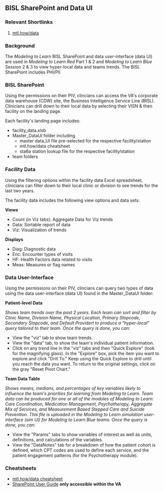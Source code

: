 ## BISL SharePoint and Data UI

### Relevant Shortlinks
1. [mtl.how/data](https://mtl.how/data)

### Background
The *Modeling to Learn* BISL SharePoint and data user-interface (data UI) are used in *Modeling to Learn Red* Part 1 & 2 and *Modeling to Learn Blue* Session 2 & 3 to view hyper-local data and teams trends. The BISL SharePoint includes PHI/PII

### BISL SharePoint
Using the permissions on their PIV, clincians can access the VA's corporate data warehouse (CDW) site, the Business Intelligence Service Line (BISL). Clinicians can drill down to their local data by selecting their VISN & then facility on the landing page.

Each facility's landing page includes:
- facility_data.xlsb 
- Master_DataUI folder including 
  - master data_UI file pre-selected for the respective facility/station
  - mtl.how/data cheatsheet
  - sta6a station lookup file for the respective facility/station
- team folders

### Facility Data
Using the filtering options within the facility data Excel spreadsheet, clinicians can filter down to their local clinic or division to see trends for the last two years. 

The facility data includes the following view options and data sets:

**Views**
  - Count (in Viz tabs): Aggregate Data for Viz trends
  - Data: Sortable report of data
  - Viz: Visualization of trends
  
**Displays**
  - Diag: Diagnostic data
  - Enc: Encounter types of visits
  - HF: Health Factors data related to visits
  - Meas: Measures or flag names

### Data User-Interface
Using the permissions on their PIV, clincians can query two types of data using the data user-interface (data UI) found in the Master_DataUI folder:

**Patient-level Data**

*Shows team trends over the past 2 years. Each team can sort and filter by Clinic Name, Division Name, Physical Location, Primary Stopcode, Secondary Stopcode, and Default Providert to produce a "hyper-local" query tailored to their team. Once the query is done, you can:*

- View the "viz" tab to show team trends. 
- View the "data" tab, to show the team's individual patient information.
- Click on any trend line in the "viz" tabs and then "Quick Explore" (look for the magnifying glass). In the "Explore" box, pick the item you want to explore and click "Drill To." Keep using the Quick Explore to drill until you reach the data you want. To return to the original settings, click on the gray "Reset Pivot Chart."

**Team Data Table**

*Shows means, medians, and percentages of key variables likely to influence the team's priorities for learning from *Modeling to Learn*. Team data can be produced for one or all of the modules of *Modeling to Learn*: Care Coordination, Medication Management, Psychotherapy, Aggregate Mix of Services, and Measurement Based Stepped Care and Suicide Prevention. This file is uploaded in the *Modeling to Learn* simulation user-interface (sim UI) for *Modeling to Learn Blue* teams. Once the query is done, you can:*

- View the "Params" tabs to show variables of interest as well as units, definitions, and calculations of the variables.
- View the "DataNotes" tab for a breakdown of how the patient cohort is defined, which CPT codes are used to define each service, and the patient engagement patterns (for the Psychotherapy module).


### Cheatsheets
- [mtl.how/data cheatsheet](https://github.com/lzim/mtl/blob/master/red/part1/part1_learner/mtl_how_data_cheatsheet.pdf)
- [SharePoint User Guide](https://spsites.cdw.va.gov/sites/PTSD_OMHO/Pages/user_guide.aspx) **only accessible within the VA**
